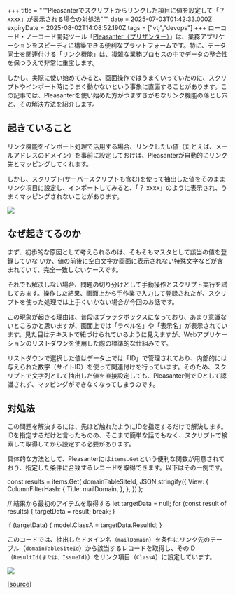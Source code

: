 +++
title = """Pleasanterでスクリプトからリンクした項目に値を設定して「？ xxxx」が表示される場合の対処法"""
date = 2025-07-03T01:42:33.000Z
expiryDate = 2025-08-02T14:08:52.190Z
tags = ["vtj","devops"]
+++
ローコード・ノーコード開発ツール「[Pleasanter（プリザンター）](https://pleasanter.org/)」は、業務アプリケーションをスピーディに構築できる便利なプラットフォームです。特に、データ同士を関連付ける「リンク機能」は、複雑な業務プロセスの中でデータの整合性を保つうえで非常に重宝します。

しかし、実際に使い始めてみると、画面操作ではうまくいっていたのに、スクリプトやインポート時にうまく動かないという事象に直面することがあります。この記事では、Pleasanterを使い始めた方がつまずきがちなリンク機能の落とし穴と、その解決方法を紹介します。

起きていること
-------

リンク機能をインポート処理で活用する場合、リンクしたい値（たとえば、メールアドレスのドメイン）を事前に設定しておけば、Pleasanterが自動的にリンク先とマッピングしてくれます。

しかし、スクリプト(サーバースクリプトも含む)を使って抽出した値をそのままリンク項目に設定し、インポートしてみると、「？ xxxx」のように表示され、うまくマッピングされないことがあります。

![](https://cdn-ak.f.st-hatena.com/images/fotolife/v/virtualtech/20250703/20250703104235.png)

なぜ起きてるのか
--------

まず、初歩的な原因として考えられるのは、そもそもマスタとして該当の値を登録していな いか、値の前後に空白文字か画面に表示されない特殊文字などが含まれていて、完全一致しないケースです。

それでも解決しない場合、問題の切り分けとして手動操作とスクリプト実行を試してみます。操作した結果、画面上から手作業で入力して登録されたが、スクリプトを使った処理では上手くいかない場合が今回のお話です。

この現象が起きる理由は、普段はブラックボックスになっており、あまり意識ないところかと思いますが、画面上では「ラベル名」や「表示名」が表示されています。見た目はテキストで紐づけられているように見えますが、Webアプリケーションのリストダウンを使用した際の標準的な仕組みです。

リストダウンで選択した値はデータ上では「ID」で管理されており、内部的には与えられた数字（サイトID）を使って関連付けを行っています。そのため、スクリプトで文字列として抽出した値を直接設定しても、Pleasanter側でIDとして認識されず、マッピングができなくなってしまうのです。

対処法
---

この問題を解決するには、先ほど触れたようにIDを指定するだけで解決します。IDを指定するだけと言ったものの、そこまで簡単な話でもなく、スクリプトで検索して取得してから設定する必要があります。

具体的な方法として、Pleasanterには`items.Get`という便利な関数が用意されており、指定した条件に合致するレコードを取得できます。以下はその一例です。

const results \= items.Get(
  domainTableSiteId,
  JSON.stringify({
    View: {
      ColumnFilterHash: {
        Title: mailDomain,
      },
    },
  })
);

// 結果から最初のアイテムを取得する
let targetData \= null;
for (const result of results) {
  targetData \= result;
  break;
}

if (targetData) {
  model.ClassA \= targetData.ResultId;
}

このコードでは、抽出したドメイン名（`mailDomain`）を条件にリンク先のテーブル（`domainTableSiteId`）から該当するレコードを取得し、そのID（`ResultId(または、IssueId)`）をリンク項目（`ClassA`）に設定しています。

![](https://cdn-ak.f.st-hatena.com/images/fotolife/v/virtualtech/20250703/20250703104238.png)

[[source]](https://devops-blog.virtualtech.jp/entry/20250703/1751506953)
